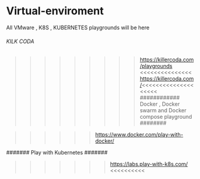 # Virtual-enviroment
All VMware , K8S , KUBERNETES playgrounds will be here

###### KILK CODA #####

>>>>>>>>> https://killercoda.com/playgrounds <<<<<<<<<<<<<<<
>>>>>>>>> https://killercoda.com/<<<<<<<<<<<<<<<<<<<<
############  Docker , Docker swarm and Docker compose playground ########

>>>>>>https://www.docker.com/play-with-docker/
>>>>
####### Play with Kubernetes  #######
>>>>>>>  https://labs.play-with-k8s.com/   <<<<<<<<<<
